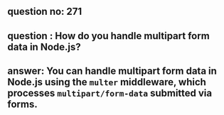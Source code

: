
      
## question no: 271

## question : How do you handle multipart form data in Node.js?

## answer: You can handle multipart form data in Node.js using the `multer` middleware, which processes `multipart/form-data` submitted via forms.
      